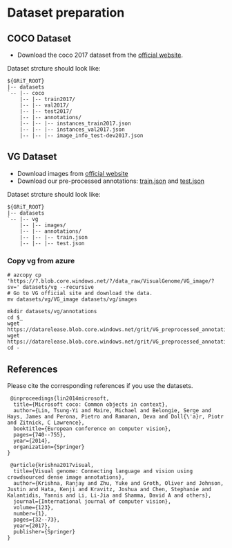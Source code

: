 # Dataset preparation


## COCO Dataset

- Download the coco 2017 dataset from the [official website](https://cocodataset.org/#download).

Dataset strcture should look like:
  ~~~
  ${GRiT_ROOT}
  |-- datasets
  `-- |-- coco
      |-- |-- train2017/
      |-- |-- val2017/
      |-- |-- test2017/
      |-- |-- annotations/
      |-- |-- |-- instances_train2017.json
      |-- |-- |-- instances_val2017.json
      |-- |-- |-- image_info_test-dev2017.json
  ~~~

## VG Dataset
- Download images from [official website](https://visualgenome.org/api/v0/api_home.html)
- Download our pre-processed annotations: 
  [train.json](https://datarelease.blob.core.windows.net/grit/VG_preprocessed_annotations/train.json) and
  [test.json](https://datarelease.blob.core.windows.net/grit/VG_preprocessed_annotations/test.json)

Dataset strcture should look like:
  ~~~
  ${GRiT_ROOT}
  |-- datasets
  `-- |-- vg
      |-- |-- images/
      |-- |-- annotations/
      |-- |-- |-- train.json
      |-- |-- |-- test.json
  ~~~
### Copy vg from azure

```shell
# azcopy cp 'https://?.blob.core.windows.net/?/data_raw/VisualGenome/VG_image/?sv=' datasets/vg --recursive
# Go to VG official site and download the data.
mv datasets/vg/VG_image datasets/vg/images

mkdir datasets/vg/annotations
cd $_
wget https://datarelease.blob.core.windows.net/grit/VG_preprocessed_annotations/train.json
wget https://datarelease.blob.core.windows.net/grit/VG_preprocessed_annotations/test.json
cd -
```

## References
Please cite the corresponding references if you use the datasets.

~~~
 @inproceedings{lin2014microsoft,
  title={Microsoft coco: Common objects in context},
  author={Lin, Tsung-Yi and Maire, Michael and Belongie, Serge and Hays, James and Perona, Pietro and Ramanan, Deva and Doll{\'a}r, Piotr and Zitnick, C Lawrence},
  booktitle={European conference on computer vision},
  pages={740--755},
  year={2014},
  organization={Springer}
}

 @article{krishna2017visual,
  title={Visual genome: Connecting language and vision using crowdsourced dense image annotations},
  author={Krishna, Ranjay and Zhu, Yuke and Groth, Oliver and Johnson, Justin and Hata, Kenji and Kravitz, Joshua and Chen, Stephanie and Kalantidis, Yannis and Li, Li-Jia and Shamma, David A and others},
  journal={International journal of computer vision},
  volume={123},
  number={1},
  pages={32--73},
  year={2017},
  publisher={Springer}
}
~~~



